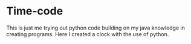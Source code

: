 # Time-code
This is just me trying out python code building on my java knowledge in creating programs.
Here I created a clock with the use of python.
